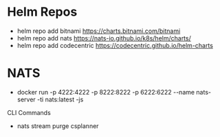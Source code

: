 # Helm Repos

- helm repo add bitnami https://charts.bitnami.com/bitnami
- helm repo add nats https://nats-io.github.io/k8s/helm/charts/
- helm repo add codecentric https://codecentric.github.io/helm-charts


# NATS
- docker run -p 4222:4222 -p 8222:8222 -p 6222:6222 --name nats-server -ti nats:latest -js

CLI Commands
- nats stream purge csplanner